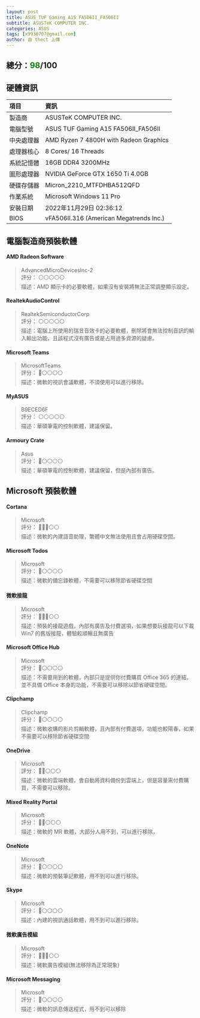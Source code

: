 ```yaml
---
layout: post
title: ASUS TUF Gaming A15 FA506II_FA506II
subtitle: ASUSTeK COMPUTER INC.
categories: ASUS
tags: [x9930707@gmail.com]
author: 由 thect 上傳
---
```


<h2>總分：<font color="green">98</font>/100</h2>

## 硬體資訊

| 項目 | 資訊 |
| :------ | :--- |
| 製造商 | ASUSTeK COMPUTER INC. |
| 電腦型號 | ASUS TUF Gaming A15 FA506II_FA506II |
| 中央處理器 | AMD Ryzen 7 4800H with Radeon Graphics |
| 處理器核心 | 8 Cores/ 16 Threads |
| 系統記憶體 | 16GB DDR4 3200MHz |
| 圖形處理器 | NVIDIA GeForce GTX 1650 Ti 4.0GB |
| 硬碟存儲器 | Micron_2210_MTFDHBA512QFD |
| 作業系統 | Microsoft Windows 11 Pro |
| 安裝日期 | 2022年11月29日 02:36:12 |
| BIOS | vFA506II.316 (American Megatrends Inc.) |

## 電腦製造商預裝軟體
#### AMD Radeon Software
> AdvancedMicroDevicesInc-2  
> 評分： ⚪⚪⚪⚪⚪  
> 描述：AMD 顯示卡的必要軟體，如果沒有安裝將無法正常調整顯示設定。  

#### RealtekAudioControl
> RealtekSemiconductorCorp  
> 評分： ⚪⚪⚪⚪⚪  
> 描述：電腦上所使用的瑞昱音效卡的必要軟體，刪除將會無法控制音訊的輸入輸出功能，且該程式沒有廣告或是占用過多資源的疑慮。  

#### Microsoft Teams
> MicrosoftTeams  
> 評分： 🔴⚪⚪⚪⚪  
> 描述：微軟的視訊會議軟體，不須使用可以進行移除。  

#### MyASUS
> B9ECED6F  
> 評分： ⚪⚪⚪⚪⚪  
> 描述：華碩筆電的控制軟體，建議保留。  

#### Armoury Crate
> Asus  
> 評分： 🔴⚪⚪⚪⚪  
> 描述：華碩筆電的控制軟體，建議保留，但是內部有廣告。  

## Microsoft 預裝軟體
#### Cortana
> Microsoft  
> 評分： 🔴🔴🔴⚪⚪  
> 描述：微軟的內建語音助理，繁體中文無法使用且會占用硬碟空間。  

#### Microsoft Todos
> Microsoft  
> 評分： 🔴⚪⚪⚪⚪  
> 描述：微軟的備忘錄軟體，不需要可以移除節省硬碟空間  

#### 微軟接龍
> Microsoft  
> 評分： 🔴🔴🔴⚪⚪  
> 描述：預裝的接龍遊戲，內部有廣告及付費選項，如果想要玩接龍可以下載 Win7 的舊版接龍，體驗較順暢且無廣告  

#### Microsoft Office Hub
> Microsoft  
> 評分： 🔴⚪⚪⚪⚪  
> 描述：不需要用到的軟體，內部只是提供你付費購買 Office 365 的連結，並不具備 Office 本身的功能，不需要可以移除以節省硬碟空間。  

#### Clipchamp
> Clipchamp  
> 評分： 🔴⚪⚪⚪⚪  
> 描述：微軟收購的影片剪輯軟體，且內部有付費選項，功能也較陽春，如果不需要可以移除節省硬碟空間  

#### OneDrive
> Microsoft  
> 評分： 🔴🔴⚪⚪⚪  
> 描述：微軟的雲端軟體，會自動將資料備份到雲端上，但是容量需付費購買，不需要可以移除。  

#### Mixed Reality Portal
> Microsoft  
> 評分： 🔴🔴⚪⚪⚪  
> 描述：微軟的 MR 軟體，大部分人用不到，可以進行移除，  

#### OneNote
> Microsoft  
> 評分： 🔴⚪⚪⚪⚪  
> 描述：微軟的預裝筆記軟體，用不到可以進行移除。  

#### Skype
> Microsoft  
> 評分： 🔴⚪⚪⚪⚪  
> 描述：內建的視訊通話軟體，用不到可以進行移除。  

#### 微軟廣告模組
> Microsoft  
> 評分： 🔴🔴🔴⚪⚪  
> 描述：微軟廣告模組(無法移除為正常現象)  

#### Microsoft Messaging
> Microsoft  
> 評分： 🔴⚪⚪⚪⚪  
> 描述：微軟的訊息傳送程式，用不到可以移除  


